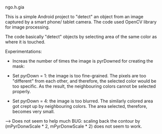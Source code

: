 ngo.h.gia

This is a simple Android project to "detect" an object from an image captured by a smart phone/ tablet camera. The code used OpenCV library for image processing.

The code basically "detect" objects by selecting area of the same color as where it is touched.

Experimentations:
* Increas the number of times the image is pyrDowned for creating the mask:
- Set pyrDown = 1: the image is too fine-grained. The pixels are too "different" from each other, and therefore, the selected color would be too specific. As the result, the neighbouring colors cannot be selected properly.

- Set pyrDown = 4: the image is too blurred. The similarly colored area got crept up by neighbouring colors. The area selected, therefore, becomes very small.

--> Does not seem to help much
BUG: scaling back the contour by (mPyrDonwScale * 2, mPyrDonwScale * 2) does not seem to work.